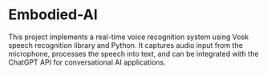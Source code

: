 # Embodied-AI
This project implements a real-time voice recognition system using Vosk speech recognition library and Python. It captures audio input from the microphone, processes the speech into text, and can be integrated with the ChatGPT API for conversational AI applications.
